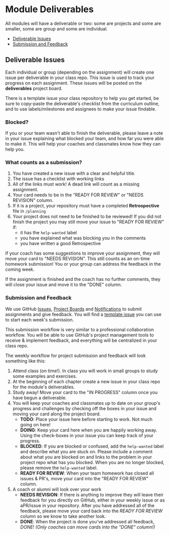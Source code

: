 # Module Deliverables

All modules will have a deliverable or two: some are projects and some are
smaller, some are group and some are individual.

- [Deliverable Issues](module-deliverables.md#deliverable-issues)
- [Submission and Feedback](module-deliverables.md#submission-and-feedback)

## Deliverable Issues

Each individual or group (depending on the assignment) will create one issue per
deliverable in your class repo. This issue is used to track your progress on
each assignment. These issues will be posted on the **deliverables** project
board.

There is a template issue your class repository to help you get started, be sure
to copy-paste the deliverable's checklist from the curriculum outline, and to
use labels/milestones and assignees to make your issue findable.

### Blocked?

If you or your team wasn't able to finish the deliverable, please leave a note
in your issue explaining what blocked your team, and how far you were able to
make it. This will help your coaches and classmates know how they can help you.

### What counts as a submission?

1. You have created a new issue with a clear and helpful title.
2. The issue has a checklist with working links
3. All of the links must work! A dead link will count as a missing assignment.
4. Your card needs to be in the "READY FOR REVIEW" or "NEEDS REVISION" column.
5. If it is a project, your repository must have a completed **Retrospective**
   file in `/planning`
6. Your project does not need to be finished to be reviewed! If you did not
   finish the project you may still move your issue to "READY FOR REVIEW" if:
   - it has the `help-wanted` label
   - you have explained what was blocking you in the comments
   - you have written a good Retrospective

If your coach has some suggestions to improve your assignment, they will move
your card to "NEEDS REVISION". This still counts as an on-time homework
submission! You or your group can address the feedback in the coming week.

If the assignment is finished and the coach has no further comments, they will
close your issue and move it to the "DONE" column.

### Submission and Feedback

We use GitHub
[Issues](https://help.github.com/en/github/managing-your-work-on-github/about-issues),
[Project Boards](https://codeburst.io/an-introduction-to-github-deliverable-boards-2944e6ffbf3c)
and
[Notifications](https://help.github.com/en/github/receiving-notifications-about-activity-on-github/about-notifications)
to submit assignments and give feedback. You will find a
[template issue](https://help.github.com/en/github/building-a-strong-community/about-issue-and-pull-request-templates)
you can use to start each week's submission.

This submission workflow is very similar to a professional collaboration
workflow. You will be able to use GitHub's project management tools to receive &
implement feedback, and everything will be centralized in your class repo.

The weekly workflow for project submission and feedback will look something like
this:

1. Attend class (on time!). In class you will work in small groups to study some
   examples and exercises.
2. At the beginning of each chapter create a new issue in your class repo for
   the module's deliverables.
3. Study away! Move your card to the "IN PROGRESS" column once you have begun a
   deliverable.
4. You will keep your coaches and classmates up to date on your group's progress
   and challenges by checking off the boxes in your issue and moving your card
   along the project board.
   - **TODO**: Place your issue here before starting to work. Not much going on
     here!
   - **DOING**: Keep your card here when you are happily working away. Using the
     check-boxes in your issue you can keep track of your progress.
   - **BLOCKED**: If you are blocked or confused, add the `help-wanted` label
     and describe what you are stuck on. Please include a comment about what you
     are blocked on and links to the problem in your project repo what has you
     blocked. When you are no longer blocked, please remove the `help-wanted`
     label.
   - **READY FOR REVIEW**: When your team homework has closed all issues & PR's,
     move your card into the "READY FOR REVIEW" column.
5. A coach or alumni will look over your work
   - **NEEDS REVISION**: If there is anything to improve they will leave their
     feedback for you directly on GitHub, either in your weekly issue or as
     aPR/issue in your repository. After you have addressed all of the feedback,
     please move your card back into the _READY FOR REVIEW_ column so we know to
     take another look.
   - **DONE**: When the project is done you've addressed all feedback, _DONE_!
     _(Only coaches can move cards into the "DONE" column!)_
